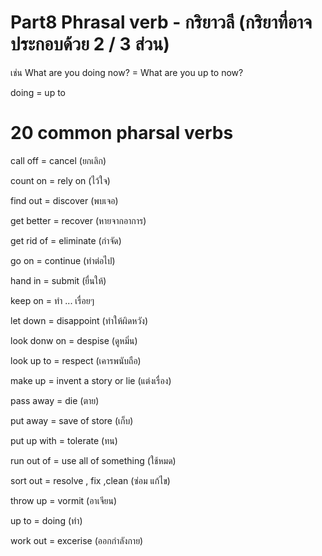 # Part8 Phrasal verb - กริยาวลี (กริยาที่อาจประกอบด้วย 2 / 3 ส่วน)

เช่น 
What are you doing now? = What are you up to now?

doing = up to 

# 20 common pharsal verbs

call off = cancel (ยกเลิก)

count on = rely on (ไว้ใจ)

find out = discover (พบเจอ)

get better = recover (หายจากอาการ)

get rid of = eliminate (กำจัด)

go on = continue (ทำต่อไป)

hand in = submit (ยื่นให้)

keep on = ทำ ... เรื่อยๆ

let down = disappoint  (ทำให้ผิดหวัง)

look donw on = despise (ดูหมิ่น)

look up to = respect (เคารพนับถือ)

make up = invent a story or lie (แต่งเรื่อง)

pass away = die (ตาย)

put away = save of store (เก็บ)

put up with = tolerate (ทน)

run out of = use all of something (ใช้หมด)

sort out = resolve , fix ,clean (ซ่อม แก้ไข)

throw up = vormit (อาเจียน)

up to = doing (ทำ)

work out = excerise (ออกกำลังกาย)
